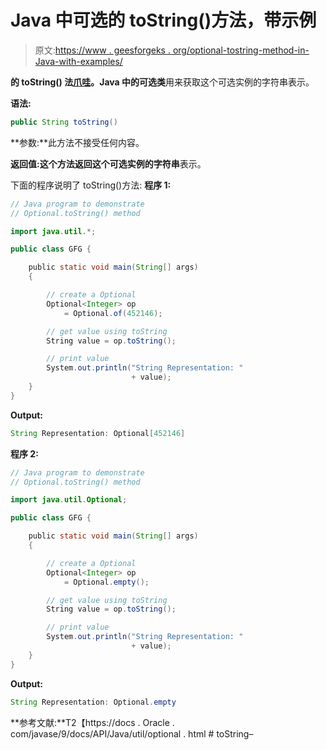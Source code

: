 # Java 中可选的 toString()方法，带示例

> 原文:[https://www . geesforgeks . org/optional-tostring-method-in-Java-with-examples/](https://www.geeksforgeeks.org/optional-tostring-method-in-java-with-examples/)

**的 **toString()** 法[爪哇](https://www.geeksforgeeks.org/java-util-package-java/)。Java 中的可选类**用来获取这个可选实例的字符串表示。

**语法:**

```java
public String toString()

```

**参数:**此方法不接受任何内容。

**返回值:**这个方法返回这个可选实例的**字符串**表示。

下面的程序说明了 toString()方法:
**程序 1:**

```java
// Java program to demonstrate
// Optional.toString() method

import java.util.*;

public class GFG {

    public static void main(String[] args)
    {

        // create a Optional
        Optional<Integer> op
            = Optional.of(452146);

        // get value using toString
        String value = op.toString();

        // print value
        System.out.println("String Representation: "
                           + value);
    }
}
```

**Output:**

```java
String Representation: Optional[452146]

```

**程序 2:**

```java
// Java program to demonstrate
// Optional.toString() method

import java.util.Optional;

public class GFG {

    public static void main(String[] args)
    {

        // create a Optional
        Optional<Integer> op
            = Optional.empty();

        // get value using toString
        String value = op.toString();

        // print value
        System.out.println("String Representation: "
                           + value);
    }
}
```

**Output:**

```java
String Representation: Optional.empty

```

**参考文献:**T2【https://docs . Oracle . com/javase/9/docs/API/Java/util/optional . html # toString–